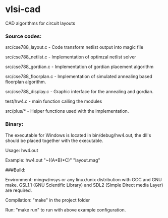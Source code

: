 
# vlsi-cad
CAD algorithms for circuit layouts

### Source codes:

src/cse788_layout.c     - Code transform netlist output into magic file

src/cse788_netlist.c    - Implementation of optimzal netlist solver

src/cse788_gordian.c    - Implementation of gordian placement algorithm

src/cse788_floorplan.c  - Implementation of simulated annealing based floorplan algorithm.

src/cse788_display.c    - Graphic interface for the annealing and gordian.

test/hw4.c              - main function calling the modules

src/plus/*              - Helper functions used with the implementation.

### Binary:

The executable for Windows is located in bin/debug/hw4.out, the dll's should be placed together with the executable.

Usage: hw4.out <FUNCTION> <OUTPUT>

Example: hw4.out "~((A*B)*C)" "layout.mag"

###Build:

Environment: mingw/msys or any linux/unix distribution with GCC and GNU make. GSL1.1 (GNU Scientific Library) and SDL2 (Simple Direct media Layer) are required.

Compilation: "make" in the project folder

Run: "make run" to run with above example configuration.
